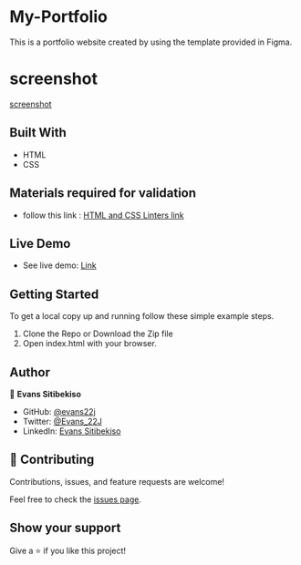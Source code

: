  # My-Portfolio

This is a portfolio website created by using the template provided in Figma.

# screenshot

[screenshot](./photos/screenshot-1.png)

## Built With

- HTML
- CSS

## Materials required for validation

- follow this link :
  [HTML and CSS Linters link](https://github.com/microverseinc/linters-config/tree/master/html-css)

## Live Demo

- See live demo:
  [Link](https://evans22j.github.io/My-Portfolio/)

## Getting Started

To get a local copy up and running follow these simple example steps.

1. Clone the Repo or Download the Zip file
2. Open index.html with your browser.

## Author

👤 **Evans Sitibekiso**

- GitHub: [@evans22j](https://github.com/evans22j)
- Twitter: [@Evans_22J](https://twitter.com/Evans_22J)
- LinkedIn: [Evans Sitibekiso](https://www.linkedin.com/in/evans-sitibekiso-a85753202/)

## 🤝 Contributing

Contributions, issues, and feature requests are welcome!

Feel free to check the [issues page](../../issues/).

## Show your support

Give a ⭐️ if you like this project!
